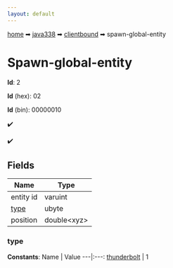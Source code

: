 ```yaml
---
layout: default
---
```


[home](/) ➡ [java338](/protocol/java338) ➡ [clientbound](/protocol/java338/clientbound) ➡ spawn-global-entity

# Spawn-global-entity

**Id**: 2

**Id** (hex): 02

**Id** (bin): 00000010

✔️

✔️

## Fields

Name | Type
---|---
entity id | varuint
[type](#type) | ubyte
position | double&lt;xyz&gt;

### type

**Constants**:
Name | Value
---|:---:
[thunderbolt](type_thunderbolt) | 1

